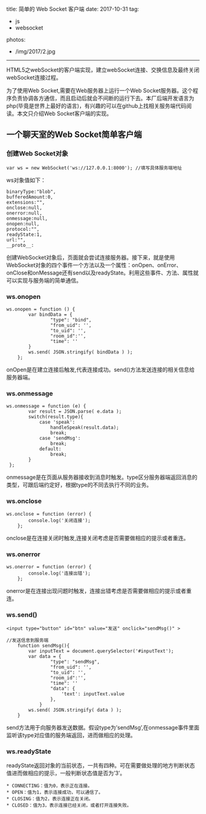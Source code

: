 title: 简单的 Web Socket 客户端
date: 2017-10-31
tag:
 - js
 - websocket

photos:
 - /img/2017/2.jpg 

---

HTML5之webSocket的客户端实现，建立webSocket连接、交换信息及最终关闭webSocket连接过程。

<!--more-->

为了使用Web Socket,需要在Web服务器上运行一个Web Socket服务器。这个程序负责协调各方通信，而且启动后就会不间断的运行下去。本厂后端开发语言为php(毕竟是世界上最好的语言)，有兴趣的可以在github上找相关服务端代码阅读。本文只介绍Web Socket客户端的实现。

## 一个聊天室的Web Socket简单客户端

### 创建Web Socket对象

```
var ws = new WebSocket('ws://127.0.0.1:8000'); //填写具体服务端地址
```
ws对象值如下：

```
binaryType:"blob",
bufferedAmount:0,
extensions:"",
onclose:null,
onerror:null,
onmessage:null,
onopen:null,
protocol:"",
readyState:1,
url:"",
__proto__:
```
创建WebSocket对象后，页面就会尝试连接服务器。接下来，就是使用WebSocket对象的四个事件一个方法以及一个属性：onOpen、onError、onClose和onMessage还有send以及readyState。利用这些事件、方法、属性就可以实现与服务端的简单通信。
### ws.onopen
```
ws.onopen = function () {
        var bindData = {
                "type": "bind",
                "from_uid": '',
                "to_uid": '',
                "room_id":'',
                "time": ''
        }
        ws.send( JSON.stringify( bindData ) );
    };
```
onOpen是在建立连接后触发,代表连接成功。send()方法发送连接的相关信息给服务器端。
### ws.onmessage
```
ws.onmessage = function (e) {
        var result = JSON.parse( e.data );
        switch(result.type){
            case 'speak':
                handleSpeak(result.data);
                break;
            case 'sendMsg':
                break;     
            default:
                break;
        }        
 };
```
onmessage是在页面从服务器接收到消息时触发。type区分服务器端返回消息的类型，可跟后端约定好，根据type的不同去执行不同的业务。
### ws.onclose
```
ws.onclose = function (error) {
        console.log('关闭连接');
    };
```
onclose是在连接关闭时触发,连接关闭考虑是否需要做相应的提示或者重连。
### ws.onerror
```
ws.onerror = function (error) {
        console.log('连接出错');
    };
```
onerror是在连接出现问题时触发，连接出错考虑是否需要做相应的提示或者重连。
### ws.send()
```
<input type="button" id="btn" value="发送" onclick="sendMsg()" >
```

```
//发送信息到服务端
    function sendMsg(){
        var inputText = document.querySelector('#inputText');
        var data = {
                "type": "sendMsg",
                "from_uid": '',
                "to_uid": '',
                "room_id":'',
                "time": ''
                "data": {
                    'text': inputText.value
                },
            }
        ws.send( JSON.stringify( data ) );
    }
```
send方法用于向服务器发送数据。假设type为’sendMsg’,在onmessage事件里面监听该type对应值的服务端返回，进而做相应的处理。

### ws.readyState
readyState返回对象的当前状态，一共有四种。可在需要做处理的地方判断状态值进而做相应的提示，一般判断状态值是否为’3’。

```
* CONNECTING：值为0，表示正在连接。
* OPEN：值为1，表示连接成功，可以通信了。
* CLOSING：值为2，表示连接正在关闭。
* CLOSED：值为3，表示连接已经关闭，或者打开连接失败。
```



